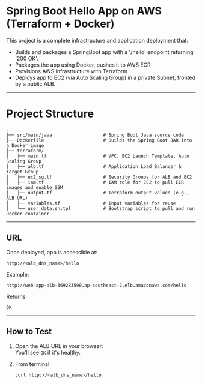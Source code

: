 
# Spring Boot Hello App on AWS (Terraform + Docker)

This project is a complete infrastructure and application deployment that:
- Builds and packages a SpringBoot app with a '/hello' endpoint returning '200 OK'.
- Packages the app using Docker, pushes it to AWS ECR
- Provisions AWS infrastructure with Terraform
- Deploys app to EC2 (via Auto Scaling Group) in a private Subnet, fronted by a public ALB.

---


# Project Structure

```
.
├── src/main/java                   # Spring Boot Java source code
├── Dockerfile                      # Builds the Spring Boot JAR into a Docker image
├── terraform/
│   ├── main.tf                     # VPC, EC2 Launch Template, Auto Scaling Group
│   ├── alb.tf                      # Application Load Balancer & Target Group
│   ├── ec2_sg.tf                   # Security Groups for ALB and EC2
│   ├── iam.tf                      # IAM role for EC2 to pull ECR images and enable SSM
│   ├── output.tf                   # Terraform output values (e.g., ALB URL)
│   ├── variables.tf                # Input variables for reuse
│   └── user_data.sh.tpl            # Bootstrap script to pull and run Docker container
```

---

## URL

Once deployed, app is accessible at:

```
http://<alb_dns_name>/hello
```

Example:
```
http://web-app-alb-369283590.ap-southeast-2.elb.amazonaws.com/hello
```

Returns:
```
OK
```

---

## How to Test

1. Open the ALB URL in your browser:  
   You’ll see `OK` if it's healthy.

2. From terminal:
   ```bash
   curl http://<alb_dns_name>/hello
   ```
